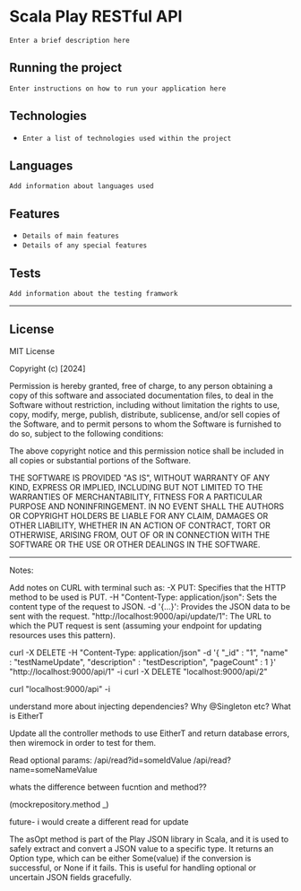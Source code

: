 # Scala Play RESTful API

`Enter a brief description here`

## Running the project

`Enter instructions on how to run your application here`

## Technologies

* `Enter a list of technologies used within the project`

## Languages

`Add information about languages used`

## Features

* `Details of main features`
* `Details of any special features`

## Tests

`Add information about the testing framwork`

---

## License

MIT License

Copyright (c) [2024]

Permission is hereby granted, free of charge, to any person obtaining a copy
of this software and associated documentation files, to deal
in the Software without restriction, including without limitation the rights
to use, copy, modify, merge, publish, distribute, sublicense, and/or sell
copies of the Software, and to permit persons to whom the Software is
furnished to do so, subject to the following conditions:

The above copyright notice and this permission notice shall be included in all
copies or substantial portions of the Software.

THE SOFTWARE IS PROVIDED "AS IS", WITHOUT WARRANTY OF ANY KIND, EXPRESS OR
IMPLIED, INCLUDING BUT NOT LIMITED TO THE WARRANTIES OF MERCHANTABILITY,
FITNESS FOR A PARTICULAR PURPOSE AND NONINFRINGEMENT. IN NO EVENT SHALL THE
AUTHORS OR COPYRIGHT HOLDERS BE LIABLE FOR ANY CLAIM, DAMAGES OR OTHER
LIABILITY, WHETHER IN AN ACTION OF CONTRACT, TORT OR OTHERWISE, ARISING FROM,
OUT OF OR IN CONNECTION WITH THE SOFTWARE OR THE USE OR OTHER DEALINGS IN THE
SOFTWARE.

---

Notes: 

Add notes on CURL with terminal such as:
-X PUT: Specifies that the HTTP method to be used is PUT.
-H "Content-Type: application/json": Sets the content type of the request to JSON.
-d '{...}': Provides the JSON data to be sent with the request.
"http://localhost:9000/api/update/1": The URL to which the PUT request is sent (assuming your endpoint for updating resources uses this pattern).

curl -X DELETE -H "Content-Type: application/json" -d '{ "_id" : "1", "name" : "testNameUpdate", "description" : "testDescription", "pageCount" : 1 }' "http://localhost:9000/api/1" -i
curl -X DELETE "localhost:9000/api/2"

curl "localhost:9000/api" -i


understand more about injecting dependencies? 
Why @Singleton etc?
What is EitherT

Update all the controller methods to use EitherT and return database errors, then wiremock in order to test for them. 


Read optional params:
/api/read?id=someIdValue
/api/read?name=someNameValue

whats the difference between fucntion and method??

(mockrepository.method _)

future- i would create a different read for update

The asOpt method is part of the Play JSON library in Scala, and it is used to safely extract and convert a JSON value to a specific type. It returns an Option type, which can be either Some(value) if the conversion is successful, or None if it fails. This is useful for handling optional or uncertain JSON fields gracefully.